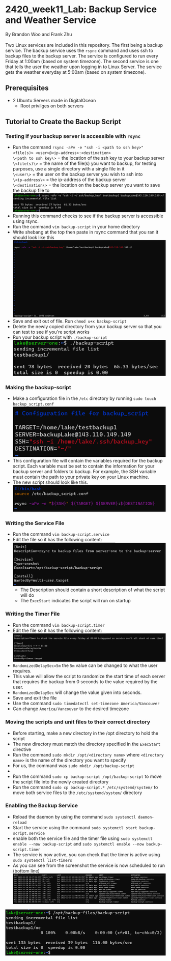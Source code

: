 # 2420_week11_Lab: Backup Service and Weather Service
By Brandon Woo and Frank Zhu
<br>
<br>Two Linux services are included in this repository. The first being a backup service. The backup service uses the `rsync` command and uses ssh to backup files to the backup server. The service is configured to run every Friday at 1:00am (based on system timezone). The second service is one that tells the user the weather upon logging in to Linux Server. The service gets the weather everyday at 5:00am (based on system timezone).



## Prerequisites
- 2 Ubuntu Servers made in DigitalOcean
  - Root privilges on both servers

## Tutorial to Create the Backup Script

### Testing if your backup server is accessible with `rsync`
- Run the command `rsync -aPv -e "ssh -i <path to ssh key>" <file(s)> <user>@<ip-address>:<destination>`
  <br>`\<path to ssh key\>` = the location of the ssh key to your backup server
  <br>`\<file(s)\>` = the name of the file(s) you want to backup, for testing purposes, use a single directory with a single file in it
  <br>`\<user\>` = the user on the backup server you wish to ssh into
  <br>`\<ip-address\>` = the ip-address of the backup server
  <br>`\<destination\>` = the location on the backup server you want to save the backup file to
  ![](images/rsync_command.png)
- Running this command checks to see if the backup server is accessible using rsync. 
- Run the command `vim backup-script` in your home directory
- Write shebang at the top then paste in rsync command that you ran it should look like this
![](images/trsync.png)
- Save and exit out of file. Run `chmod u+x backup-script`
- Delete the newly copied directory from your backup server so that you can test to see if you're script works
- Run your backup script with `./backup-script` <br>
![](images/rsyscrt.png)
### Making the backup-script
- Make a configuration file in the `/etc` directory by running `sudo touch backup_script.conf`
![](images/confsspng.png)
- This configuration file will contain the variables required for the backup script. Each variable must be set to contain the information for your backup server and folders to backup. For example, the SSH variable must contain the path to your private key on your Linux machine.
- The new script should look like this.
![](images/newscr.png)


### Writing the Service File
- Run the command `vim backup-script.service`
- Edit the file so it has the following content:
![](images/servicefile.png)
  - The Description should contain a short description of what the script will do
  - The `ExecStart` indicates the script will run on startup

### Writing the Timer File
- Run the command `vim backup-script.timer`
- Edit the file so it has the following content:
![](images/timerfile.png)
- `RandomizedDelaySec=5m` the `5m` value can be changed to what the user requires. 
- This value will allow the script to randomize the start time of each server that requires the backup from 0 seconds to the value required by the user.
- `RandomizedDelaySec` will change the value given into seconds.
- Save and exit the file
- Use the command `sudo timedatectl set-timezone America/Vancouver`
- Can change `America/Vancouver` to the desired timezone

### Moving the scripts and unit files to their correct directory
- Before starting, make a new directory in the /opt directory to hold the script 
- The new directory must match the directory specified in the `ExecStart` directive
- Run the command `sudo mkdir /opt/<directory name>` where `<directory name>` is the name of the directory you want to specify
- For us, the command was `sudo mkdir /opt/backup-script`
- 
- Run the command `sudo cp backup-script /opt/backup-script` to move the script file into the newly created directory
- Run the command `sudo cp backup-script.* /etc/systemd/system/` to move both service files to the `/etc/systemd/system/` directory

### Enabling the Backup Service
- Reload the daemon by using the command `sudo systemctl daemon-reload`
- Start the service using the command `sudo systemctl start backup-script.service`
- enable both the service file and the timer file using `sudo systemctl enable --now backup-script` and `sudo systemctl enable --now backup-script.timer`
- The service is now active, you can check that the timer is active using `sudo systemctl list-timers`
- As you can see from the screenshot the service is now scheduled to run (bottom line)
![](images/timerlist.png)

![](images/test_rsync.png)

